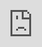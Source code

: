 ```yaml
---
title: "Gun Data Dashboard"
description: "This dashboard gives informatin on gun sales and mass shooting events in the US"
tags: ["r", "shiny"]
weight: 3
draft: false
---
```


<iframe src="https://justlebeau.github.io/gundata.html#gun-sales-by-state" embedded=true style="border: 0; position:absolute; top:0; left:0; right:0; bottom:0; width:100%; height:100%"</iframe>